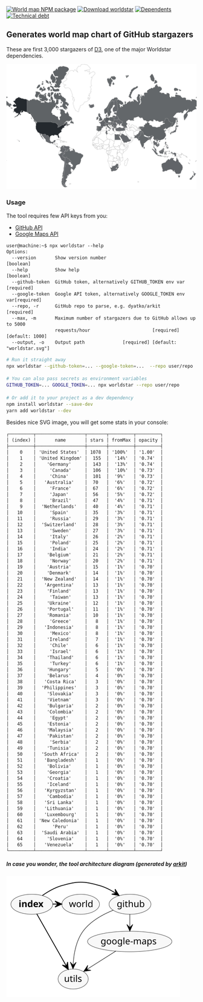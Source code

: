 <p align="left">
  <a href="https://www.npmjs.com/worldstar"><img src="https://img.shields.io/npm/v/worldstar.svg?label=%20&style=flat-square" alt="World map NPM package" /></a>
  <a href="https://www.npmjs.com/worldstar"><img src="https://img.shields.io/npm/dw/worldstar.svg?style=flat-square" alt="Download worldstar" /></a>
  <a href="https://libraries.io/npm/worldstar/dependents"><img src="https://img.shields.io/librariesio/dependents/npm/worldstar.svg?style=flat-square" alt="Dependents" /></a>
  <a href="https://codeclimate.com/github/dyatko/worldstar/issues"><img src="https://img.shields.io/codeclimate/tech-debt/dyatko/worldstar.svg?style=flat-square" alt="Technical debt" /></a>
</p>

## Generates world map chart of GitHub stargazers

These are first 3,000 stargazers of [D3](https://github.com/d3/d3), one of the major Worldstar dependencies.

![github stargazers map](worldstar.svg?sanitize=true)

### Usage

The tool requires few API keys from you:

- [GitHub API](https://github.com/settings/tokens)
- [Google Maps API](https://cloud.google.com/maps-platform/#get-started)

```console
user@machine:~$ npx worldstar --help
Options:
  --version       Show version number                                  [boolean]
  --help          Show help                                            [boolean]
  --github-token  GitHub token, alternatively GITHUB_TOKEN env var    [required]
  --google-token  Google API token, alternatively GOOGLE_TOKEN env var[required]
  --repo, -r      GitHub repo to parse, e.g. dyatko/arkit             [required]
  --max, -m       Maximum number of stargazers due to GitHub allows up to 5000
                  requests/hour                       [required] [default: 1000]
  --output, -o    Output path              [required] [default: "worldstar.svg"]
```

```sh
# Run it straight away
npx worldstar --github-token=... --google-token=...  --repo user/repo

# You can also pass secrets as environment variables
GITHUB_TOKEN=... GOOGLE_TOKEN=... npx worldstar --repo user/repo

# Or add it to your project as a dev dependency
npm install worldstar --save-dev
yarn add worldstar --dev
```

Besides nice SVG image, you will get some stats in your console:

```console
┌─────────┬──────────────────┬───────┬─────────┬─────────┐
│ (index) │       name       │ stars │ fromMax │ opacity │
├─────────┼──────────────────┼───────┼─────────┼─────────┤
│    0    │ 'United States'  │ 1078  │ '100%'  │ '1.00'  │
│    1    │ 'United Kingdom' │  155  │  '14%'  │ '0.74'  │
│    2    │    'Germany'     │  143  │  '13%'  │ '0.74'  │
│    3    │     'Canada'     │  106  │  '10%'  │ '0.73'  │
│    4    │     'China'      │  101  │  '9%'   │ '0.73'  │
│    5    │   'Australia'    │  70   │  '6%'   │ '0.72'  │
│    6    │     'France'     │  67   │  '6%'   │ '0.72'  │
│    7    │     'Japan'      │  56   │  '5%'   │ '0.72'  │
│    8    │     'Brazil'     │  47   │  '4%'   │ '0.71'  │
│    9    │  'Netherlands'   │  40   │  '4%'   │ '0.71'  │
│   10    │     'Spain'      │  35   │  '3%'   │ '0.71'  │
│   11    │     'Russia'     │  29   │  '3%'   │ '0.71'  │
│   12    │  'Switzerland'   │  28   │  '3%'   │ '0.71'  │
│   13    │     'Sweden'     │  27   │  '3%'   │ '0.71'  │
│   14    │     'Italy'      │  26   │  '2%'   │ '0.71'  │
│   15    │     'Poland'     │  25   │  '2%'   │ '0.71'  │
│   16    │     'India'      │  24   │  '2%'   │ '0.71'  │
│   17    │    'Belgium'     │  21   │  '2%'   │ '0.71'  │
│   18    │     'Norway'     │  20   │  '2%'   │ '0.71'  │
│   19    │    'Austria'     │  15   │  '1%'   │ '0.70'  │
│   20    │    'Denmark'     │  14   │  '1%'   │ '0.70'  │
│   21    │  'New Zealand'   │  14   │  '1%'   │ '0.70'  │
│   22    │   'Argentina'    │  13   │  '1%'   │ '0.70'  │
│   23    │    'Finland'     │  13   │  '1%'   │ '0.70'  │
│   24    │     'Taiwan'     │  13   │  '1%'   │ '0.70'  │
│   25    │    'Ukraine'     │  12   │  '1%'   │ '0.70'  │
│   26    │    'Portugal'    │  11   │  '1%'   │ '0.70'  │
│   27    │    'Romania'     │  10   │  '1%'   │ '0.70'  │
│   28    │     'Greece'     │   8   │  '1%'   │ '0.70'  │
│   29    │   'Indonesia'    │   8   │  '1%'   │ '0.70'  │
│   30    │     'Mexico'     │   8   │  '1%'   │ '0.70'  │
│   31    │    'Ireland'     │   7   │  '1%'   │ '0.70'  │
│   32    │     'Chile'      │   6   │  '1%'   │ '0.70'  │
│   33    │     'Israel'     │   6   │  '1%'   │ '0.70'  │
│   34    │    'Thailand'    │   6   │  '1%'   │ '0.70'  │
│   35    │     'Turkey'     │   6   │  '1%'   │ '0.70'  │
│   36    │    'Hungary'     │   5   │  '0%'   │ '0.70'  │
│   37    │    'Belarus'     │   4   │  '0%'   │ '0.70'  │
│   38    │   'Costa Rica'   │   3   │  '0%'   │ '0.70'  │
│   39    │  'Philippines'   │   3   │  '0%'   │ '0.70'  │
│   40    │    'Slovakia'    │   3   │  '0%'   │ '0.70'  │
│   41    │    'Vietnam'     │   3   │  '0%'   │ '0.70'  │
│   42    │    'Bulgaria'    │   2   │  '0%'   │ '0.70'  │
│   43    │    'Colombia'    │   2   │  '0%'   │ '0.70'  │
│   44    │     'Egypt'      │   2   │  '0%'   │ '0.70'  │
│   45    │    'Estonia'     │   2   │  '0%'   │ '0.70'  │
│   46    │    'Malaysia'    │   2   │  '0%'   │ '0.70'  │
│   47    │    'Pakistan'    │   2   │  '0%'   │ '0.70'  │
│   48    │     'Serbia'     │   2   │  '0%'   │ '0.70'  │
│   49    │    'Tunisia'     │   2   │  '0%'   │ '0.70'  │
│   50    │  'South Africa'  │   2   │  '0%'   │ '0.70'  │
│   51    │   'Bangladesh'   │   1   │  '0%'   │ '0.70'  │
│   52    │    'Bolivia'     │   1   │  '0%'   │ '0.70'  │
│   53    │    'Georgia'     │   1   │  '0%'   │ '0.70'  │
│   54    │    'Croatia'     │   1   │  '0%'   │ '0.70'  │
│   55    │    'Iceland'     │   1   │  '0%'   │ '0.70'  │
│   56    │   'Kyrgyzstan'   │   1   │  '0%'   │ '0.70'  │
│   57    │    'Cambodia'    │   1   │  '0%'   │ '0.70'  │
│   58    │   'Sri Lanka'    │   1   │  '0%'   │ '0.70'  │
│   59    │   'Lithuania'    │   1   │  '0%'   │ '0.70'  │
│   60    │   'Luxembourg'   │   1   │  '0%'   │ '0.70'  │
│   61    │ 'New Caledonia'  │   1   │  '0%'   │ '0.70'  │
│   62    │      'Peru'      │   1   │  '0%'   │ '0.70'  │
│   63    │  'Saudi Arabia'  │   1   │  '0%'   │ '0.70'  │
│   64    │    'Slovenia'    │   1   │  '0%'   │ '0.70'  │
│   65    │   'Venezuela'    │   1   │  '0%'   │ '0.70'  │
└─────────┴──────────────────┴───────┴─────────┴─────────┘
```

##### In case you wonder, the tool architecture diagram (generated by [arkit](https://github.com/dyatko/arkit))

![arkit diagram](arkit.svg?sanitize=true)
